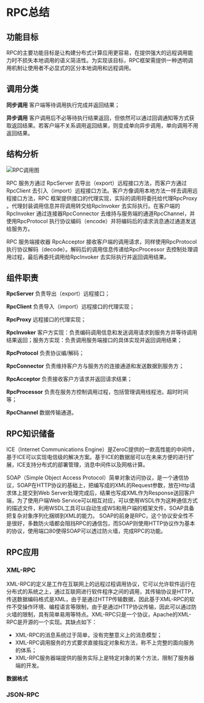 # RPC总结

## 功能目标

RPC的主要功能目标是让构建分布式计算应用更容易，在提供强大的远程调用能力时不损失本地调用的语义简洁性。为实现该目标，RPC框架需提供一种透明调用机制让使用者不必显式的区分本地调用和远程调用。

## 调用分类

**同步调用**
客户端等待调用执行完成并返回结果；

**异步调用**
客户调用后不必等待执行结果返回，但依然可以通过回调通知等方式获取返回结果。若客户端不关系调用返回结果，则变成单向异步调用，单向调用不用返回结果。

## 结构分析

![RPC调用图](http://img.blog.csdn.net/20150108170231000?watermark/2/text/aHR0cDovL2Jsb2cuY3Nkbi5uZXQvbWluZGZsb2F0aW5n/font/5a6L5L2T/fontsize/400/fill/I0JBQkFCMA==/dissolve/70/gravity/Center)

RPC 服务方通过 RpcServer 去导出（export）远程接口方法，而客户方通过 RpcClient 去引入（import）远程接口方法。客户方像调用本地方法一样去调用远程接口方法，RPC 框架提供接口的代理实现，实际的调用将委托给代理RpcProxy 。代理封装调用信息并将调用转交给RpcInvoker 去实际执行。在客户端的RpcInvoker 通过连接器RpcConnector 去维持与服务端的通道RpcChannel，并使用RpcProtocol 执行协议编码（encode）并将编码后的请求消息通过通道发送给服务方。

RPC 服务端接收器 RpcAcceptor 接收客户端的调用请求，同样使用RpcProtocol 执行协议解码（decode）。解码后的调用信息传递给RpcProcessor 去控制处理调用过程，最后再委托调用给RpcInvoker 去实际执行并返回调用结果。

## 组件职责

**RpcServer** 
负责导出（export）远程接口；

**RpcClient**
负责导入（import）远程接口的代理实现；

**RpcProxy**
远程接口的代理实现；

**RpcInvoker**
客户方实现：负责编码调用信息和发送调用请求到服务方并等待调用结果返回；服务方实现：负责调用服务端接口的具体实现并返回调用结果；

**RpcProtocol**
负责协议编/解码；

**RpcConnector**
负责维持客户方与服务方的连接通道和发送数据到服务方；

**RpcAcceptor**
负责接收客户方请求并返回请求结果；

**RpcProcessor**
负责在服务方控制调用过程，包括管理调用线程池，超时时间等；

**RpcChannel**
数据传输通道。

## RPC知识储备

ICE（Internet Communications Engine）是ZeroC提供的一款高性能的中间件，基于ICE可以实现电信级的解决方案。基于ICE的数据层可以在未来方便的进行扩展，ICE支持分布式的部署管理，消息中间件以及网格计算。

SOAP（Simple Object Access Protocol）简单对象访问协议，是一个通信协议，SOAP在HTTP协议的基础上，把编写成的XML的Request参数，放在Http请求体上提交到Web Server处理完成后，结果也写成XML作为Response送回客户端，为了使用户端Web Service可以相互对应，可以使用WSDL作为这种通信方式的描述文件，利用WSDL工具可以自动生成WS和用户端的框架文件，SOAP具备把复杂对象序列化捆绑到XML的能力。
SOAP的前身是RPC，这个协议安全性不是很好，多数防火墙都会阻挡RPC的通信包，而SOAP则使用HTTP协议作为基本的协议，使用端口80使得SOAP可以透过防火墙，完成RPC的功能。

## RPC应用

### XML-RPC

XML-RPC的定义是工作在互联网上的远程过程调用协议，它可以允许软件运行在分布式的系统之上，通过互联网进行软件程序之间的调用，其传输协议是HTTP，传送数据编码格式是XML，由于是通过HTTP传输数据，因此基于XML-RPC的软件不受操作环境、编程语言等限制，由于是通过HTTP协议传输，因此可以通过防火墙的限制，具有简单易用等特点。XML-RPC只是一个协议，Apache的XML-RPC是开源的一个实现。其缺点如下：

- XML-RPC的消息系统过于简单，没有完整意义上的消息模型；
- XML-RPC调用服务的方式要求直接指定对象和方法，称不上完整的面向服务的体系；
- XML-RPC服务器端提供的服务实际上是特定对象的某个方法，限制了服务器端的开发。

**数据格式**


### JSON-RPC



